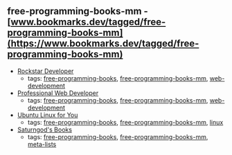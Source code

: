 free-programming-books-mm - [www.bookmarks.dev/tagged/free-programming-books-mm](https://www.bookmarks.dev/tagged/free-programming-books-mm)
---
* [Rockstar Developer](http://eimaung.com/rockstar-developer)
    * tags: [free-programming-books](../tagged/free-programming-books.md), [free-programming-books-mm](../tagged/free-programming-books-mm.md), [web-development](../tagged/web-development.md)
* [Professional Web Developer](http://eimaung.com/professional-web-developer)
    * tags: [free-programming-books](../tagged/free-programming-books.md), [free-programming-books-mm](../tagged/free-programming-books-mm.md), [web-development](../tagged/web-development.md)
* [Ubuntu Linux for You](http://eimaung.com/ubuntu-for-you)
    * tags: [free-programming-books](../tagged/free-programming-books.md), [free-programming-books-mm](../tagged/free-programming-books-mm.md), [linux](../tagged/linux.md)
* [Saturngod's Books](http://books.saturngod.net)
    * tags: [free-programming-books](../tagged/free-programming-books.md), [free-programming-books-mm](../tagged/free-programming-books-mm.md), [meta-lists](../tagged/meta-lists.md)
